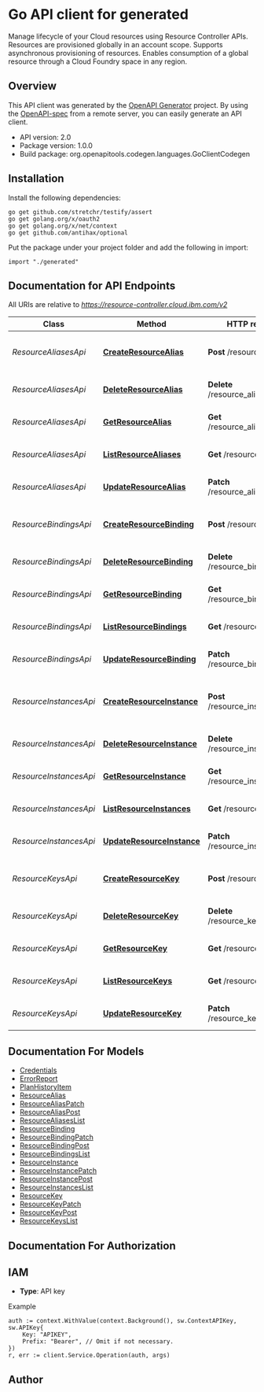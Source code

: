 # Go API client for generated

Manage lifecycle of your Cloud resources using Resource Controller APIs. Resources are provisioned globally in an account scope. Supports asynchronous provisioning of resources. Enables consumption of a global resource through a Cloud Foundry space in any region.

## Overview
This API client was generated by the [OpenAPI Generator](https://openapi-generator.tech) project.  By using the [OpenAPI-spec](https://www.openapis.org/) from a remote server, you can easily generate an API client.

- API version: 2.0
- Package version: 1.0.0
- Build package: org.openapitools.codegen.languages.GoClientCodegen

## Installation

Install the following dependencies:

```shell
go get github.com/stretchr/testify/assert
go get golang.org/x/oauth2
go get golang.org/x/net/context
go get github.com/antihax/optional
```

Put the package under your project folder and add the following in import:

```golang
import "./generated"
```

## Documentation for API Endpoints

All URIs are relative to *https://resource-controller.cloud.ibm.com/v2*

Class | Method | HTTP request | Description
------------ | ------------- | ------------- | -------------
*ResourceAliasesApi* | [**CreateResourceAlias**](docs/ResourceAliasesApi.md#createresourcealias) | **Post** /resource_aliases | Create a new resource alias
*ResourceAliasesApi* | [**DeleteResourceAlias**](docs/ResourceAliasesApi.md#deleteresourcealias) | **Delete** /resource_aliases/{id} | Delete a resource alias
*ResourceAliasesApi* | [**GetResourceAlias**](docs/ResourceAliasesApi.md#getresourcealias) | **Get** /resource_aliases/{id} | Get a resource alias
*ResourceAliasesApi* | [**ListResourceAliases**](docs/ResourceAliasesApi.md#listresourcealiases) | **Get** /resource_aliases | Get a list of all resource aliases
*ResourceAliasesApi* | [**UpdateResourceAlias**](docs/ResourceAliasesApi.md#updateresourcealias) | **Patch** /resource_aliases/{id} | Update a resource alias
*ResourceBindingsApi* | [**CreateResourceBinding**](docs/ResourceBindingsApi.md#createresourcebinding) | **Post** /resource_bindings | Create a new resource binding
*ResourceBindingsApi* | [**DeleteResourceBinding**](docs/ResourceBindingsApi.md#deleteresourcebinding) | **Delete** /resource_bindings/{id} | Delete a resource binding
*ResourceBindingsApi* | [**GetResourceBinding**](docs/ResourceBindingsApi.md#getresourcebinding) | **Get** /resource_bindings/{id} | Get a resource binding
*ResourceBindingsApi* | [**ListResourceBindings**](docs/ResourceBindingsApi.md#listresourcebindings) | **Get** /resource_bindings | Get a list of all resource bindings
*ResourceBindingsApi* | [**UpdateResourceBinding**](docs/ResourceBindingsApi.md#updateresourcebinding) | **Patch** /resource_bindings/{id} | Update a resource binding
*ResourceInstancesApi* | [**CreateResourceInstance**](docs/ResourceInstancesApi.md#createresourceinstance) | **Post** /resource_instances | Create (provision) a new resource instance
*ResourceInstancesApi* | [**DeleteResourceInstance**](docs/ResourceInstancesApi.md#deleteresourceinstance) | **Delete** /resource_instances/{id} | Delete a resource instance
*ResourceInstancesApi* | [**GetResourceInstance**](docs/ResourceInstancesApi.md#getresourceinstance) | **Get** /resource_instances/{id} | Get a resource instance
*ResourceInstancesApi* | [**ListResourceInstances**](docs/ResourceInstancesApi.md#listresourceinstances) | **Get** /resource_instances | Get a list of all resource instances
*ResourceInstancesApi* | [**UpdateResourceInstance**](docs/ResourceInstancesApi.md#updateresourceinstance) | **Patch** /resource_instances/{id} | Update a resource instance
*ResourceKeysApi* | [**CreateResourceKey**](docs/ResourceKeysApi.md#createresourcekey) | **Post** /resource_keys | Create a new resource key
*ResourceKeysApi* | [**DeleteResourceKey**](docs/ResourceKeysApi.md#deleteresourcekey) | **Delete** /resource_keys/{id} | Delete a resource key by ID
*ResourceKeysApi* | [**GetResourceKey**](docs/ResourceKeysApi.md#getresourcekey) | **Get** /resource_keys/{id} | Get resource key by ID
*ResourceKeysApi* | [**ListResourceKeys**](docs/ResourceKeysApi.md#listresourcekeys) | **Get** /resource_keys | Get a list of resource keys
*ResourceKeysApi* | [**UpdateResourceKey**](docs/ResourceKeysApi.md#updateresourcekey) | **Patch** /resource_keys/{id} | Update a resource key


## Documentation For Models

 - [Credentials](docs/Credentials.md)
 - [ErrorReport](docs/ErrorReport.md)
 - [PlanHistoryItem](docs/PlanHistoryItem.md)
 - [ResourceAlias](docs/ResourceAlias.md)
 - [ResourceAliasPatch](docs/ResourceAliasPatch.md)
 - [ResourceAliasPost](docs/ResourceAliasPost.md)
 - [ResourceAliasesList](docs/ResourceAliasesList.md)
 - [ResourceBinding](docs/ResourceBinding.md)
 - [ResourceBindingPatch](docs/ResourceBindingPatch.md)
 - [ResourceBindingPost](docs/ResourceBindingPost.md)
 - [ResourceBindingsList](docs/ResourceBindingsList.md)
 - [ResourceInstance](docs/ResourceInstance.md)
 - [ResourceInstancePatch](docs/ResourceInstancePatch.md)
 - [ResourceInstancePost](docs/ResourceInstancePost.md)
 - [ResourceInstancesList](docs/ResourceInstancesList.md)
 - [ResourceKey](docs/ResourceKey.md)
 - [ResourceKeyPatch](docs/ResourceKeyPatch.md)
 - [ResourceKeyPost](docs/ResourceKeyPost.md)
 - [ResourceKeysList](docs/ResourceKeysList.md)


## Documentation For Authorization



## IAM

- **Type**: API key

Example

```golang
auth := context.WithValue(context.Background(), sw.ContextAPIKey, sw.APIKey{
    Key: "APIKEY",
    Prefix: "Bearer", // Omit if not necessary.
})
r, err := client.Service.Operation(auth, args)
```



## Author



